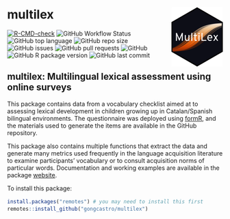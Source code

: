 
<!-- README.md is generated from README.Rmd. Please edit that file -->

# multilex <img src='man/figures/logo.png' align="right" height="139" />

<!-- badges: start -->

[![R-CMD-check](https://github.com/gongcastro/multilex/workflows/R-CMD-check/badge.svg)](https://github.com/gongcastro/multilex/actions)
![GitHub Workflow
Status](https://img.shields.io/github/workflow/status/gongcastro/multilex/R-CMD-check)
![GitHub top
language](https://img.shields.io/github/languages/top/gongcastro/multilex)
![GitHub repo
size](https://img.shields.io/github/repo-size/gongcastro/multilex)
![GitHub
issues](https://img.shields.io/github/issues/gongcastro/multilex)
![GitHub pull
requests](https://img.shields.io/github/issues-pr-raw/gongcastro/multilex)
![GitHub](https://img.shields.io/github/license/gongcastro/multilex)
![GitHub R package
version](https://img.shields.io/github/r-package/v/gongcastro/multilex)
![GitHub last
commit](https://img.shields.io/github/last-commit/gongcastro/multilex)
<!-- badges: end -->

## multilex: **Multi**lingual **lex**ical assessment using online surveys

This package contains data from a vocabulary checklist aimed at to
assessing lexical development in children growing up in Catalan/Spanish
bilingual environments. The questionnaire was deployed using
[formR](https://formr.org/), and the materials used to generate the
items are available in the GitHub repository.

This package also contains multiple functions that extract the data and
generate many metrics used frequently in the language acquisition
literature to examine participants’ vocabulary or to consult acquisition
norms of particular words. Documentation and working examples are
available in the package
[website](https://gongcastro.github.io/multilex/).

To install this package:

``` r
install.packages("remotes") # you may need to install this first
remotes::install_github("gongcastro/multilex")
```
